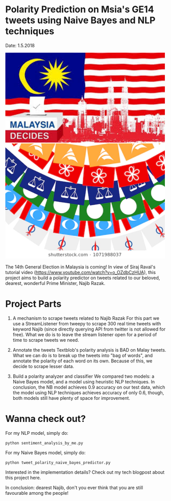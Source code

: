# Polarity Prediction on Msia's GE14 tweets using Naive Bayes and NLP techniques
Date: 1.5.2018

<img src="ge14.jpg" width="500"/> <img src="ge14-2.jpg" width="500"/> 

The 14th General Election in Malaysia is coming!
In view of Siraj Raval's tutorial video (https://www.youtube.com/watch?v=o_OZdbCzHUA), this project aims to build a polarity predictor on tweets related to our beloved, dearest, wonderful Prime Minister, Najib Razak.

# Project Parts

1. A mechanism to scrape tweets related to Najib Razak
For this part we use a StreamListener from tweepy to scrape 300 real time tweets with keyword Najib (since directly querying API from twitter is not allowed for free). What we do is to leave the stream listener open for a period of time to scrape tweets we need.

2. Annotate the tweets
Textblob's polarity analysis is BAD on Malay tweets. What we can do is to break up the tweets into "bag of words", and annotate the polarity of each word on its own. Because of this, we decide to scrape lesser data.

3. Build a polarity analyzer and classifier
We compared two models: a Naive Bayes model, and a model using heuristic NLP techniques. In conclusion, the NB model achieves 0.9 accuracy on our test data, which the model using NLP techniques achieves accuracy of only 0.6, though, both models still have plenty of space for improvement.

# Wanna check out?

For my NLP model, simply do:
```
python sentiment_analysis_by_me.py
```
For my Naive Bayes model, simply do:
```
python tweet_polarity_naive_bayes_predictor.py
```
Interested in the implementation details? Check out my tech blogpost about this project here.

In conclusion: dearest Najib, don't you ever think that you are still favourable among the people!